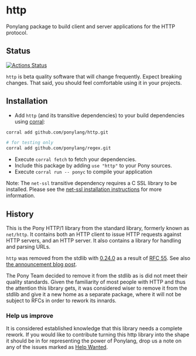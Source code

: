# http

Ponylang package to build client and server applications for the HTTP protocol.

## Status

[![Actions Status](https://github.com/ponylang/http/workflows/vs-ponyc-latest/badge.svg)](https://github.com/ponylang/http/actions)

`http` is beta quality software that will change frequently. Expect breaking changes. That said, you should feel comfortable using it in your projects.

## Installation

* Add `http` (and its transitive dependencies) to your build dependencies using [corral](https://github.com/ponylang/corral):

```bash
corral add github.com/ponylang/http.git

# for testing only
corral add github.com/ponylang/regex.git
```

* Execute `corral fetch` to fetch your dependencies.
* Include this package by adding `use "http"` to your Pony sources.
* Execute `corral run -- ponyc` to compile your application

Note: The `net-ssl` transitive dependency requires a C SSL library to be installed. Please see the [net-ssl installation instructions](https://github.com/ponylang/net-ssl#installation) for more information.

## History

This is the Pony HTTP/1 library from the standard library, formerly known as `net/http`. It contains both an HTTP client to issue HTTP requests against HTTP servers, and an HTTP server. It also contains a library for handling and parsing URLs.

`http` was removed from the stdlib with [0.24.0](https://github.com/ponylang/ponyc/releases/tag/0.24.0) as a result of [RFC 55](https://github.com/ponylang/rfcs/blob/master/text/0055-remove-http-server-from-stdlib.md). See also [the announcement blog post](https://www.ponylang.io/blog/2018/06/0.24.0-released/).

The Pony Team decided to remove it from the stdlib as is did not meet their quality standards. Given the familiarity of most people with HTTP and thus the attention this library gets, it was considered wiser to remove it from the stdlib and give it a new home as a separate package, where it will not be subject to RFCs in order to rework its innards.

### Help us improve

It is considered established knowledge that this library needs a complete rework. If you would like to contribute turning this http library into the shape it should be in for representing the power of Ponylang, drop us a note on any of the issues marked as [Help Wanted](https://github.com/ponylang/http/labels/help%20wanted).
